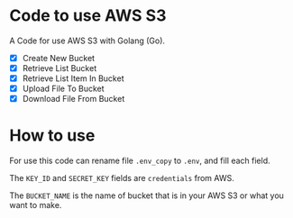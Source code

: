 # Code to use AWS S3
A Code for use AWS S3 with Golang (Go).
- [x] Create New Bucket
- [x] Retrieve List Bucket
- [x] Retrieve List Item In Bucket
- [x] Upload File To Bucket
- [x] Download File From Bucket

# How to use
For use this code can rename file `.env_copy` to `.env`, and fill each field.

The `KEY_ID` and `SECRET_KEY` fields are `credentials` from AWS.

The `BUCKET_NAME` is the name of bucket that is in your AWS S3 or what you want to make. 